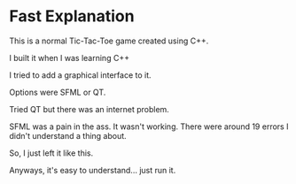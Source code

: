 # Fast Explanation

This is a normal Tic-Tac-Toe game created using C++.

I built it when I was learning C++

I tried to add a graphical interface to it.

Options were SFML or QT.

Tried QT but there was an internet problem.

SFML was a pain in the ass. It wasn't working. There were around 19 errors I didn't understand a thing about.

So, I just left it like this.

Anyways, it's easy to understand... just run it.
